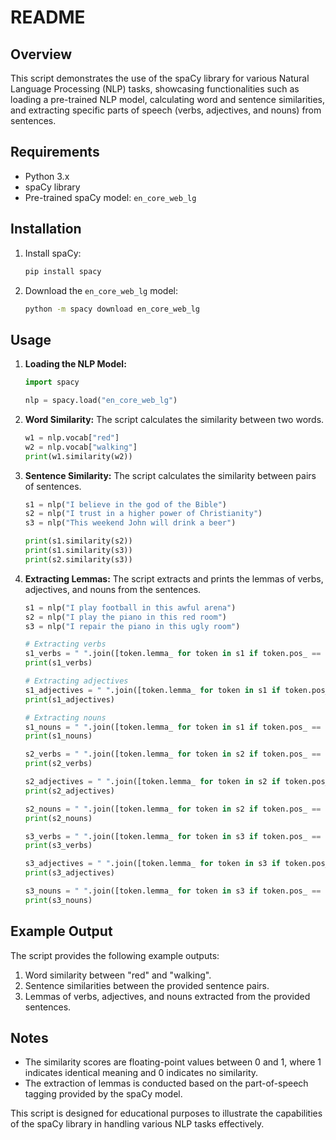 # README

## Overview

This script demonstrates the use of the spaCy library for various Natural Language Processing (NLP) tasks, showcasing functionalities such as loading a pre-trained NLP model, calculating word and sentence similarities, and extracting specific parts of speech (verbs, adjectives, and nouns) from sentences.

## Requirements

- Python 3.x
- spaCy library
- Pre-trained spaCy model: `en_core_web_lg`

## Installation

1. Install spaCy:
    ```bash
    pip install spacy
    ```

2. Download the `en_core_web_lg` model:
    ```bash
    python -m spacy download en_core_web_lg
    ```

## Usage

1. **Loading the NLP Model:**
    ```python
    import spacy

    nlp = spacy.load("en_core_web_lg")
    ```

2. **Word Similarity:**
    The script calculates the similarity between two words.
    ```python
    w1 = nlp.vocab["red"]
    w2 = nlp.vocab["walking"]
    print(w1.similarity(w2))
    ```

3. **Sentence Similarity:**
    The script calculates the similarity between pairs of sentences.
    ```python
    s1 = nlp("I believe in the god of the Bible")
    s2 = nlp("I trust in a higher power of Christianity")
    s3 = nlp("This weekend John will drink a beer")
    
    print(s1.similarity(s2))
    print(s1.similarity(s3))
    print(s2.similarity(s3))
    ```

4. **Extracting Lemmas:**
    The script extracts and prints the lemmas of verbs, adjectives, and nouns from the sentences.
    ```python
    s1 = nlp("I play football in this awful arena")
    s2 = nlp("I play the piano in this red room")
    s3 = nlp("I repair the piano in this ugly room")

    # Extracting verbs
    s1_verbs = " ".join([token.lemma_ for token in s1 if token.pos_ == "VERB"])
    print(s1_verbs)

    # Extracting adjectives
    s1_adjectives = " ".join([token.lemma_ for token in s1 if token.pos_ == "ADJ"])
    print(s1_adjectives)

    # Extracting nouns
    s1_nouns = " ".join([token.lemma_ for token in s1 if token.pos_ == "NOUN"])
    print(s1_nouns)

    s2_verbs = " ".join([token.lemma_ for token in s2 if token.pos_ == "VERB"])
    print(s2_verbs)

    s2_adjectives = " ".join([token.lemma_ for token in s2 if token.pos_ == "ADJ"])
    print(s2_adjectives)

    s2_nouns = " ".join([token.lemma_ for token in s2 if token.pos_ == "NOUN"])
    print(s2_nouns)

    s3_verbs = " ".join([token.lemma_ for token in s3 if token.pos_ == "VERB"])
    print(s3_verbs)

    s3_adjectives = " ".join([token.lemma_ for token in s3 if token.pos_ == "ADJ"])
    print(s3_adjectives)

    s3_nouns = " ".join([token.lemma_ for token in s3 if token.pos_ == "NOUN"])
    print(s3_nouns)
    ```

## Example Output

The script provides the following example outputs:

1. Word similarity between "red" and "walking".
2. Sentence similarities between the provided sentence pairs.
3. Lemmas of verbs, adjectives, and nouns extracted from the provided sentences.

## Notes

- The similarity scores are floating-point values between 0 and 1, where 1 indicates identical meaning and 0 indicates no similarity.
- The extraction of lemmas is conducted based on the part-of-speech tagging provided by the spaCy model.

This script is designed for educational purposes to illustrate the capabilities of the spaCy library in handling various NLP tasks effectively.
